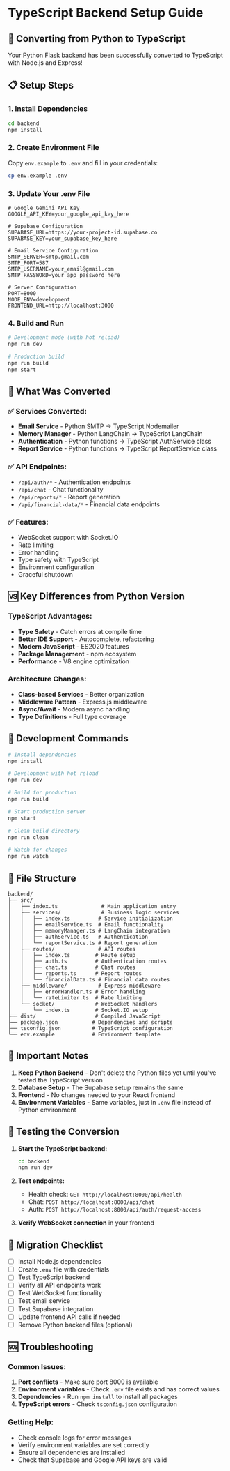 # TypeScript Backend Setup Guide

## 🚀 **Converting from Python to TypeScript**

Your Python Flask backend has been successfully converted to TypeScript with Node.js and Express!

## 📋 **Setup Steps**

### **1. Install Dependencies**
```bash
cd backend
npm install
```

### **2. Create Environment File**
Copy `env.example` to `.env` and fill in your credentials:
```bash
cp env.example .env
```

### **3. Update Your .env File**
```env
# Google Gemini API Key
GOOGLE_API_KEY=your_google_api_key_here

# Supabase Configuration
SUPABASE_URL=https://your-project-id.supabase.co
SUPABASE_KEY=your_supabase_key_here

# Email Service Configuration
SMTP_SERVER=smtp.gmail.com
SMTP_PORT=587
SMTP_USERNAME=your_email@gmail.com
SMTP_PASSWORD=your_app_password_here

# Server Configuration
PORT=8000
NODE_ENV=development
FRONTEND_URL=http://localhost:3000
```

### **4. Build and Run**
```bash
# Development mode (with hot reload)
npm run dev

# Production build
npm run build
npm start
```

## 🔄 **What Was Converted**

### **✅ Services Converted:**
- **Email Service** - Python SMTP → TypeScript Nodemailer
- **Memory Manager** - Python LangChain → TypeScript LangChain
- **Authentication** - Python functions → TypeScript AuthService class
- **Report Service** - Python functions → TypeScript ReportService class

### **✅ API Endpoints:**
- `/api/auth/*` - Authentication endpoints
- `/api/chat` - Chat functionality
- `/api/reports/*` - Report generation
- `/api/financial-data/*` - Financial data endpoints

### **✅ Features:**
- WebSocket support with Socket.IO
- Rate limiting
- Error handling
- Type safety with TypeScript
- Environment configuration
- Graceful shutdown

## 🆚 **Key Differences from Python Version**

### **TypeScript Advantages:**
- **Type Safety** - Catch errors at compile time
- **Better IDE Support** - Autocomplete, refactoring
- **Modern JavaScript** - ES2020 features
- **Package Management** - npm ecosystem
- **Performance** - V8 engine optimization

### **Architecture Changes:**
- **Class-based Services** - Better organization
- **Middleware Pattern** - Express.js middleware
- **Async/Await** - Modern async handling
- **Type Definitions** - Full type coverage

## 🔧 **Development Commands**

```bash
# Install dependencies
npm install

# Development with hot reload
npm run dev

# Build for production
npm run build

# Start production server
npm start

# Clean build directory
npm run clean

# Watch for changes
npm run watch
```

## 📁 **File Structure**

```
backend/
├── src/
│   ├── index.ts              # Main application entry
│   ├── services/             # Business logic services
│   │   ├── index.ts         # Service initialization
│   │   ├── emailService.ts  # Email functionality
│   │   ├── memoryManager.ts # LangChain integration
│   │   ├── authService.ts   # Authentication
│   │   └── reportService.ts # Report generation
│   ├── routes/              # API routes
│   │   ├── index.ts        # Route setup
│   │   ├── auth.ts         # Authentication routes
│   │   ├── chat.ts         # Chat routes
│   │   ├── reports.ts      # Report routes
│   │   └── financialData.ts # Financial data routes
│   ├── middleware/          # Express middleware
│   │   ├── errorHandler.ts # Error handling
│   │   └── rateLimiter.ts  # Rate limiting
│   └── socket/             # WebSocket handlers
│       └── index.ts        # Socket.IO setup
├── dist/                   # Compiled JavaScript
├── package.json           # Dependencies and scripts
├── tsconfig.json          # TypeScript configuration
└── env.example            # Environment template
```

## 🚨 **Important Notes**

1. **Keep Python Backend** - Don't delete the Python files yet until you've tested the TypeScript version
2. **Database Setup** - The Supabase setup remains the same
3. **Frontend** - No changes needed to your React frontend
4. **Environment Variables** - Same variables, just in `.env` file instead of Python environment

## 🧪 **Testing the Conversion**

1. **Start the TypeScript backend:**
   ```bash
   cd backend
   npm run dev
   ```

2. **Test endpoints:**
   - Health check: `GET http://localhost:8000/api/health`
   - Chat: `POST http://localhost:8000/api/chat`
   - Auth: `POST http://localhost:8000/api/auth/request-access`

3. **Verify WebSocket connection** in your frontend

## 🔄 **Migration Checklist**

- [ ] Install Node.js dependencies
- [ ] Create `.env` file with credentials
- [ ] Test TypeScript backend
- [ ] Verify all API endpoints work
- [ ] Test WebSocket functionality
- [ ] Test email service
- [ ] Test Supabase integration
- [ ] Update frontend API calls if needed
- [ ] Remove Python backend files (optional)

## 🆘 **Troubleshooting**

### **Common Issues:**
1. **Port conflicts** - Make sure port 8000 is available
2. **Environment variables** - Check `.env` file exists and has correct values
3. **Dependencies** - Run `npm install` to install all packages
4. **TypeScript errors** - Check `tsconfig.json` configuration

### **Getting Help:**
- Check console logs for error messages
- Verify environment variables are set correctly
- Ensure all dependencies are installed
- Check that Supabase and Google API keys are valid
